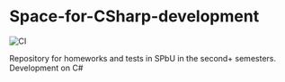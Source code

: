 # Space-for-CSharp-development
![CI](https://github.com/YuriUfimtsev/Space-for-CSharp-development/workflows/CI/badge.svg)

Repository for homeworks and tests in SPbU in the second+ semesters. Development on C#
